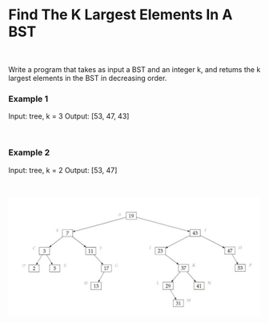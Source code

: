 # Find The K Largest Elements In A BST

<br>

Write a program that takes as input a BST and an integer k, and retums the k largest elements in the BST in decreasing order.

### Example 1
Input: tree, k = 3
Output: [53, 47, 43]

<br>

### Example 2
Input: tree, k = 2
Output: [53, 47]

<br>

![Binary Search Tree](../../../assets/bst.png)